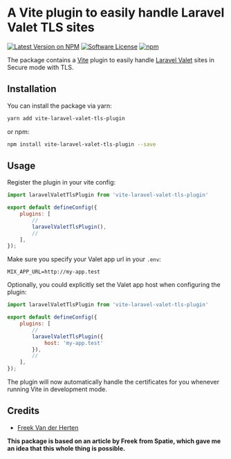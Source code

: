 # A Vite plugin to easily handle Laravel Valet TLS sites

[![Latest Version on NPM](https://img.shields.io/npm/v/vite-laravel-valet-tls-plugin.svg?style=flat-square)](https://npmjs.com/package/vite-laravel-valet-tls-plugin)
[![Software License](https://img.shields.io/badge/license-MIT-brightgreen.svg?style=flat-square)](LICENSE.md)
[![npm](https://img.shields.io/npm/dt/vite-laravel-valet-tls-plugin.svg?style=flat-square)](https://www.npmjs.com/package/vite-laravel-valet-tls-plugin)

The package contains a [Vite](https://vitejs.dev) plugin to easily handle [Laravel Valet](https://laravel.com/docs/10.x/valet) sites in Secure mode with TLS.

## Installation

You can install the package via yarn:

```bash
yarn add vite-laravel-valet-tls-plugin
```

or npm:

```bash
npm install vite-laravel-valet-tls-plugin --save
```

## Usage

Register the plugin in your vite config:

```js
import laravelValetTlsPlugin from 'vite-laravel-valet-tls-plugin'

export default defineConfig({
    plugins: [
        //
        laravelValetTlsPlugin(),
        //
    ],
});
```

Make sure you specify your Valet app url in your `.env`:
```dotenv
MIX_APP_URL=http://my-app.test
```

Optionally, you could explicitly set the Valet app host when configuring the plugin:

```js
import laravelValetTlsPlugin from 'vite-laravel-valet-tls-plugin'

export default defineConfig({
    plugins: [
        //
        laravelValetTlsPlugin({
            host: 'my-app.test'
        }),
        //
    ],
});
```

The plugin will now automatically handle the certificates for you whenever running Vite in development mode.

## Credits

- [Freek Van der Herten](https://github.com/freekmurze)

**This package is based on an article by Freek from Spatie, which gave me an idea that this whole thing is possible.**